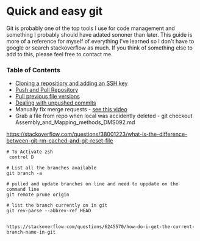 # Quick and easy git

Git is probably one of the top tools I use for code management and something I probably should have adated sononer than later. This guide is more of a reference for myself of everything I've learned so I don't have to google or search stackoverflow as much. If you think of something else to add to this, please feel free to contact me. 

### Table of Contents
  * [Cloning a repositiory and adding an SSH key](Cloning_a_repository_and_adding_an_SSH_key.md)
  * [Push and Pull Repository](Push_and_Pull_Repository.md)
  * [Pull previous file versions](Pull_previous_file_versions.md)
  * [Dealing with unpushed commits](Dealing_with_unpushed_commits.md)
  * Manually fix merge requests - [see this video](https://www.youtube.com/watch?v=g8BRcB9NLp4)
  * Grab a file from repo when local was accidently deleted -  git checkout Assembly_and_Mapping_methods_DMS092.md



https://stackoverflow.com/questions/38001223/what-is-the-difference-between-git-rm-cached-and-git-reset-file



```
# To Activate zsh 
 control D

# List all the branches available
git branch -a

# pulled and update branches on line and need to uppdate on the command line
git remote prune origin
```


```
# list the branch currently on in git
git rev-parse --abbrev-ref HEAD


https://stackoverflow.com/questions/6245570/how-do-i-get-the-current-branch-name-in-git
```
